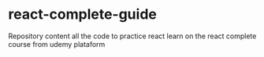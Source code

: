 # react-complete-guide
Repository content all the code to practice react learn on the react complete course from udemy plataform

